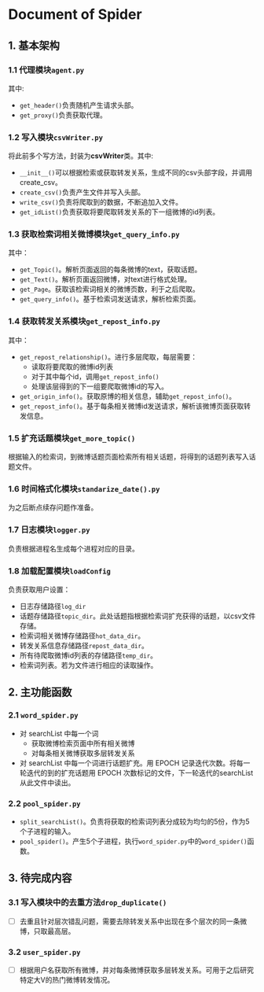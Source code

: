 # Document of Spider
## 1. 基本架构
### 1.1	代理模块`agent.py`
其中:
- `get_header()`负责随机产生请求头部。
- `get_proxy()`负责获取代理。
### 1.2 写入模块`csvWriter.py`
将此前多个写方法，封装为**csvWriter**类。其中:
- `__init__()`可以根据检索或获取转发关系，生成不同的csv头部字段，并调用create_csv。
- `create_csv()`负责产生文件并写入头部。
- `write_csv()`负责将爬取到的数据，不断追加入文件。
- `get_idList()`负责获取将要爬取转发关系的下一组微博的id列表。
### 1.3	获取检索词相关微博模块`get_query_info.py`
其中：
- `get_Topic()`。解析页面返回的每条微博的text，获取话题。
- `get_Text()`。解析页面返回微博，对text进行格式处理。
- `get_Page`。获取该检索词相关的微博页数，利于之后爬取。
- `get_query_info()`。基于检索词发送请求，解析检索页面。
### 1.4 获取转发关系模块`get_repost_info.py`
其中：
- `get_repost_relationship()`。进行多层爬取，每层需要：
    - 读取将要爬取的微博id列表
    - 对于其中每个id，调用`get_repost_info()`
    - 处理该层得到的下一组要爬取微博id的写入。
- `get_origin_info()`。获取原博的相关信息，辅助`get_repost_info()`。
- `get_repost_info()`。基于每条相关微博id发送请求，解析该微博页面获取转发信息。
### 1.5 扩充话题模块`get_more_topic()`
根据输入的检索词，到微博话题页面检索所有相关话题，将得到的话题列表写入话题文件。
### 1.6 时间格式化模块`standarize_date().py`
为之后断点续存问题作准备。
### 1.7 日志模块`logger.py`
负责根据进程名生成每个进程对应的目录。
### 1.8 加载配置模块`loadConfig`
负责获取用户设置：
- 日志存储路径`log_dir`
- 话题存储路径`topic_dir`。此处话题指根据检索词扩充获得的话题，以csv文件存储。
- 检索词相关微博存储路径`hot_data_dir`。
- 转发关系信息存储路径`repost_data_dir`。
- 所有待爬取微博id列表的存储路径`temp_dir`。
- 检索词列表。若为文件进行相应的读取操作。
## 2. 主功能函数
### 2.1 `word_spider.py`
- 对 searchList 中每一个词
    - 获取微博检索页面中所有相关微博
    - 对每条相关微博获取多层转发关系
- 对 searchList 中每一个词进行话题扩充。用 EPOCH 记录迭代次数。将每一轮迭代的到的扩充话题用 EPOCH 次数标记的文件，下一轮迭代的searchList从此文件中读出。

### 2.2 `pool_spider.py`
- `split_searchList()`。负责将获取的检索词列表分成较为均匀的5份，作为5个子进程的输入。
- `pool_spider()`。产生5个子进程，执行`word_spider.py`中的`word_spider()`函数。
## 3. 待完成内容
### 3.1 写入模块中的去重方法`drop_duplicate()`
- [ ] 去重且针对层次错乱问题，需要去除转发关系中出现在多个层次的同一条微博，只取最高层。
### 3.2 `user_spider.py`
- [ ] 根据用户名获取所有微博，并对每条微博获取多层转发关系。可用于之后研究特定大V的热门微博转发情况。
